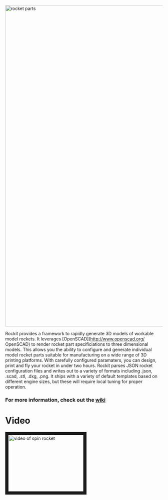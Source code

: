 <img src="https://raw.github.com/vishnubob/rockit/master/examples/images/exploded_rocket.png" alt="rocket parts" width="1024">

Rockit provides a framework to rapidly generate 3D models of workable model rockets. It leverages [OpenSCAD](http://www.openscad.org/ OpenSCAD) to render rocket part specificiations to three dimensional models. This allows you the ability to configure and generate individual model rocket parts suitable for manufacturing on a wide range of 3D printing platforms. With carefully configured paramaters, you can design, print and fly your rocket in under two hours. Rockit parses JSON rocket configuration files and writes out to a variety of formats including .json, .scad, .stl, .dxg, .png. It ships with a variety of default templates based on different engine sizes, but these will require local tuning for proper operation. 

### For more information, check out the [wiki](https://github.com/vishnubob/rockit/wiki/Rockit) ###

# Video #

<a href="http://www.youtube.com/watch?feature=player_embedded&v=abhvpGUcD30" target="_blank"><img src="http://img.youtube.com/vi/abhvpGUcD30/0.jpg" alt="video of spin rocket" width="240" height="180" border="10" /></a>
